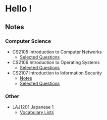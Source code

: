 # Hello !

## Notes

### Computer Science

- CS2105 Introduction to Computer Networks
  - [Selected Questions](https://hackmd.io/@pangyy/cs2105_qns)
- CS2106 Introduction to Operating Systems
  - [Selected Questions](https://hackmd.io/@pangyy/cs2106_qns)
- CS2107 Introduction to Information Security
  - [Notes](https://hackmd.io/@pangyy/cs2107)
  - [Selected Questions](https://hackmd.io/@pangyy/cs2107_qns)

### Other

- LAJ1201 Japanese 1
  - [Vocabulary Lists](https://hackmd.io/@pangyy/laj1201)
